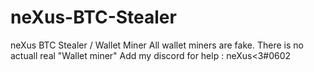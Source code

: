 # neXus-BTC-Stealer
neXus BTC Stealer / Wallet Miner
All wallet miners are fake. There is no actuall real "Wallet miner"
Add my discord for help : neXus<3#0602
